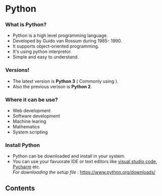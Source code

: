 # Python

### What is Python? ###
* Python is a high level programming language.
* Developed by Guido van Rossum during 1985- 1990.
* It supports object-oriented programming.
* It's using python interpretor.
* Simple and easy to understand.

### Versions! ###
* The latest version is **Python 3** ( Commonly using ).
* Also the previous verison is **Python 2**. 

### Where it can be use? ###
* Web development
* Software development
* Machine learing
* Mathematics
* System scripting

### Install Python ###
* Python can be downloaded and install in your system.
* You can use your favuorate IDE or text editors like [visual studio code](https://code.visualstudio.com/), [Pycharm](https://www.jetbrains.com/pycharm/ "Pycharm") etc.  
_For downloading the setup file_ : https://www.python.org/downloads/  


## Contents ##



